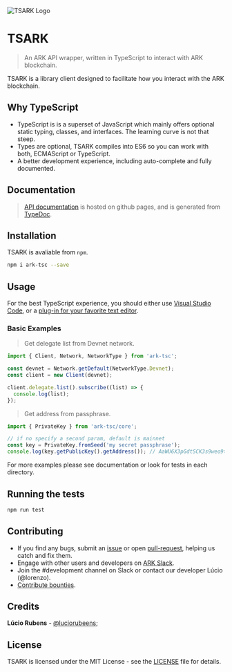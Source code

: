 ![TSARK Logo](http://i.imgur.com/dm3JlUs.png)

# TSARK

> An ARK API wrapper, written in TypeScript to interact with ARK blockchain.

TSARK is a library client designed to facilitate how you interact with the ARK blockchain.

## Why TypeScript

  * TypeScript is is a superset of JavaScript which mainly offers optional static typing, classes, and interfaces. The learning curve is not that steep.
  * Types are optional, TSARK compiles into ES6 so you can work with both, ECMAScript or TypeScript.
  * A better development experience, including auto-complete and fully documented.

## Documentation

> [API documentation](#) is hosted on github pages, and is generated from [TypeDoc](https://github.com/TypeStrong/typedoc).

## Installation

TSARK is avaliable from `npm`.

```bash
npm i ark-tsc --save
```
## Usage

For the best TypeScript experience, you should either use [Visual Studio Code](http://code.visualstudio.com/), or a [plug-in for your favorite text editor](https://github.com/Microsoft/TypeScript/wiki/TypeScript-Editor-Support).

### Basic Examples

> Get delegate list from Devnet network.

```js
import { Client, Network, NetworkType } from 'ark-tsc';

const devnet = Network.getDefault(NetworkType.Devnet);
const client = new Client(devnet);

client.delegate.list().subscribe((list) => {
  console.log(list);
});
```

> Get address from passphrase.

```js
import { PrivateKey } from 'ark-tsc/core';

// if no specify a second param, default is mainnet
const key = PrivateKey.fromSeed('my secret passphrase');
console.log(key.getPublicKey().getAddress()); // AaWU6X3pGdtSCK3s9weo9tjth64F3hixgT
```

For more examples please see documentation or look for tests in each directory.

## Running the tests

```bash
npm run test
```

## Contributing

  * If you find any bugs, submit an [issue](../../issues) or open [pull-request](../../pulls), helping us catch and fix them.
  * Engage with other users and developers on [ARK Slack](https://ark.io/slack/).
  * Join the #development channel on Slack or contact our developer Lúcio (@lorenzo).
  * [Contribute bounties](./CONTRIBUTING.md).

## Credits

**Lúcio Rubens** - [@luciorubeens](https://github.com/luciorubeens);

## License

TSARK is licensed under the MIT License - see the [LICENSE](./LICENSE) file for details.
